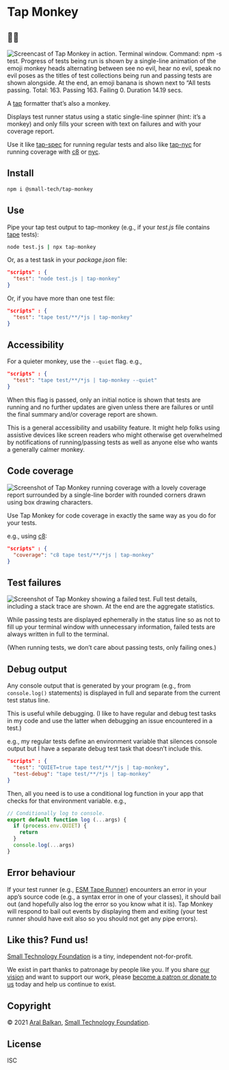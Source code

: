 # Tap Monkey

## 🍌️🐒️

![Screencast of Tap Monkey in action. Terminal window. Command: npm -s test. Progress of tests being run is shown by a single-line animation of the emoji monkey heads alternating between see no evil, hear no evil, speak no evil poses as the titles of test collections being run and passing tests are shown alongside. At the end, an emoji banana is shown next to “All tests passing. Total: 163. Passing 163. Failing 0. Duration 14.19 secs.](https://small-tech.org/images/tap-monkey.gif)

A [tap](https://testanything.org/) formatter that’s also a monkey.

Displays test runner status using a static single-line spinner (hint: it’s a monkey) and only fills your screen with text on failures and with your coverage report.

Use it like [tap-spec](https://github.com/scottcorgan/tap-spec) for running regular tests and also like [tap-nyc](https://github.com/MegaArman/tap-nyc) for running coverage with [c8](https://github.com/bcoe/c8) or [nyc](https://github.com/istanbuljs/nyc).

## Install

```sh
npm i @small-tech/tap-monkey
```

## Use

Pipe your tap test output to tap-monkey (e.g., if your _test.js_ file contains [tape](https://github.com/substack/tape) tests):

```sh
node test.js | npx tap-monkey
```

Or, as a test task in your _package.json_ file:

```json
"scripts" : {
  "test": "node test.js | tap-monkey"
}
```

Or, if you have more than one test file:

```json
"scripts" : {
  "test": "tape test/**/*js | tap-monkey"
}
```

## Accessibility

For a quieter monkey, use the `--quiet` flag. e.g.,

```json
"scripts" : {
  "test": "tape test/**/*js | tap-monkey --quiet"
}
```

When this flag is passed, only an initial notice is shown that tests are running and no further updates are given unless there are failures or until the final summary and/or coverage report are shown.

This is a general accessibility and usability feature. It might help folks using assistive devices like screen readers who might otherwise get overwhelmed by notifications of running/passing tests as well as anyone else who wants a generally calmer monkey.

## Code coverage

![Screenshot of Tap Monkey running coverage with a lovely coverage report surrounded by a single-line border with rounded corners drawn using box drawing characters.](https://small-tech.org/images/tap-monkey-coverage.png)

Use Tap Monkey for code coverage in exactly the same way as you do for your tests.

e.g., using [c8](https://github.com/bcoe/c8):

```json
"scripts" : {
  "coverage": "c8 tape test/**/*js | tap-monkey"
}
```

## Test failures

![Screenshot of Tap Monkey showing a failed test. Full test details, including a stack trace are shown. At the end are the aggregate statistics.](https://small-tech.org/images/tap-monkey-failed-test.png)

While passing tests are displayed ephemerally in the status line so as not to fill up your terminal window with unnecessary information, failed tests are always written in full to the terminal.

(When running tests, we don’t care about passing tests, only failing ones.)

## Debug output

Any console output that is generated by your program (e.g., from `console.log()` statements) is displayed in full and separate from the current test status line.

This is useful while debugging. (I like to have regular and debug test tasks in my code and use the latter when debugging an issue encountered in a test.)

e.g., my regular tests define an environment variable that silences console output but I have a separate debug test task that doesn’t include this.

```json
"scripts" : {
  "test": "QUIET=true tape test/**/*js | tap-monkey",
  "test-debug": "tape test/**/*js | tap-monkey"
}
```

Then, all you need is to use a conditional log function in your app that checks for that environment variable. e.g.,

```js
// Conditionally log to console.
export default function log (...args) {
  if (process.env.QUIET) {
    return
  }
  console.log(...args)
}
```

## Error behaviour

If your test runner (e.g., [ESM Tape Runner](https://github.com/small-tech/esm-tape-runner)) encounters an error in your app’s source code (e.g., a syntax error in one of your classes), it should bail out (and hopefully also log the error so you know what it is). Tap Monkey will respond to bail out events by displaying them and exiting (your test runner should have exit also so you should not get any pipe errors).

## Like this? Fund us!

[Small Technology Foundation](https://small-tech.org) is a tiny, independent not-for-profit.

We exist in part thanks to patronage by people like you. If you share [our vision](https://small-tech.org/about/#small-technology) and want to support our work, please [become a patron or donate to us](https://small-tech.org/fund-us) today and help us continue to exist.

## Copyright

&copy; 2021 [Aral Balkan](https://ar.al), [Small Technology Foundation](https://small-tech.org).

## License

ISC
